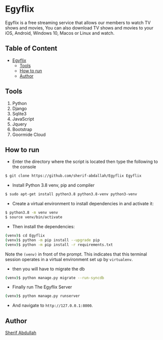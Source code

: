 # Egyflix
Egyflix is a free streaming service that allows our members to watch TV shows and movies, You can also download TV shows and movies to your iOS, Android, Windows 10, Macos or Linux and watch.

   

## Table of Content
- [Egyflix](#egyflix)
  * [Tools](#tools)
  * [How to run](#how-to-run)
  * [Author](#author)
 
## Tools
1. Python
2. Django
3. Sqlite3
4. JavaScript
5. Jquery
7. Bootstrap
8. Goormide Cloud


## How to run
* Enter the directory where the script is located then type the following to the console
```sh
$ git clone https://github.com/sherif-abdallah/Egyflix Egyflix
```
* Install Python 3.8 venv, pip and compiler

```sh
$ sudo apt-get install python3.8 python3.8-venv python3-venv
```

* Create a virtual environment to install dependencies in and activate it:

```sh
$ python3.8 -m venv venv
$ source venv/bin/activate
```

* Then install the dependencies:

```sh
(venv)$ cd Egyflix
(venv)$ python -m pip install --upgrade pip
(venv)$ python -m pip install -r requirements.txt
```
Note the `(venv)` in front of the prompt. This indicates that this terminal
session operates in a virtual environment set up by `virtualenv`.

* then you will have to migrate the db

```sh
(venv)$ python manage.py migrate --run-syncdb
```

* Finally run The Egyflix Server
```sh
(venv)$ python manage.py runserver
```
* And navigate to `http://127.0.0.1:8000`.

## Author
[Sherif Abdullah](https://github.com/sherif-abdallah)
